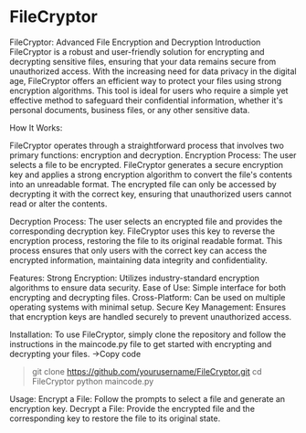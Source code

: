 # FileCryptor
FileCryptor: Advanced File Encryption and Decryption
Introduction
FileCryptor is a robust and user-friendly solution for encrypting and decrypting sensitive files, ensuring that your data remains secure from unauthorized access. With the increasing need for data privacy in the digital age, FileCryptor offers an efficient way to protect your files using strong encryption algorithms. This tool is ideal for users who require a simple yet effective method to safeguard their confidential information, whether it's personal documents, business files, or any other sensitive data.

How It Works:

FileCryptor operates through a straightforward process that involves two primary functions: encryption and decryption.
Encryption Process:
The user selects a file to be encrypted.
FileCryptor generates a secure encryption key and applies a strong encryption algorithm to convert the file's contents into an unreadable format.
The encrypted file can only be accessed by decrypting it with the correct key, ensuring that unauthorized users cannot read or alter the contents.

Decryption Process:
The user selects an encrypted file and provides the corresponding decryption key.
FileCryptor uses this key to reverse the encryption process, restoring the file to its original readable format.
This process ensures that only users with the correct key can access the encrypted information, maintaining data integrity and confidentiality.

Features:
Strong Encryption: Utilizes industry-standard encryption algorithms to ensure data security.
Ease of Use: Simple interface for both encrypting and decrypting files.
Cross-Platform: Can be used on multiple operating systems with minimal setup.
Secure Key Management: Ensures that encryption keys are handled securely to prevent unauthorized access.

Installation:
To use FileCryptor, simply clone the repository and follow the instructions in the maincode.py file to get started with encrypting and decrypting your files.
->Copy code
>git clone https://github.com/yourusername/FileCryptor.git
>cd FileCryptor
>python maincode.py

Usage:
Encrypt a File: Follow the prompts to select a file and generate an encryption key.
Decrypt a File: Provide the encrypted file and the corresponding key to restore the file to its original state.

